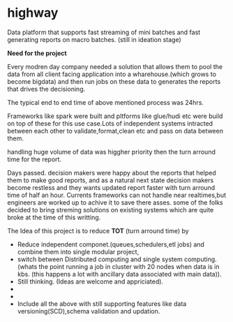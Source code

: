 # highway
Data platform that supports fast streaming of mini batches  and  fast generating reports on macro batches. (still in ideation stage)

**Need for the project**

Every modren day company needed a solution that allows them to pool the data from all client facing application into a wharehouse.(which grows to become bigdata) and then run  jobs on these data to generates the reports that drives the decisioning.

The typical end to end time of above mentioned process was 24hrs.

Frameworks like spark were built and pltforms like glue/hudi etc were build on top of these for this use case.Lots of independent systems intracted between each other to validate,format,clean etc and pass on data between them.

handling huge volume of data was higgher priority then the turn arround time for the report.

Days passed. decision makers were happy about the reports that helped them to make good reports, and as a natural next state decision makers become restless and they wants updated report faster with turn arround time of half an hour. 
Currents frameworks can not handle near realtimes,but engineers are worked up to achive it to save there asses. some of the folks decided to bring streming solutions on existing systems which are quite broke at the time of this writting.

The Idea of this project is to reduce **TOT** (turn arround time) by 
- Reduce independent componet.(queues,schedulers,etl jobs) and combine them into single modular project, 
- switch between Distributed computing and single system computing. (whats the point running a job in cluster with 20 nodes when data is in kbs. (this happens a lot with ancillary data associated with main data)).
- Still thinking. (Ideas are welcome and appriciated).
-
-
- Include all the above with still supporting features like data versioning(SCD),schema validation and updation. 




